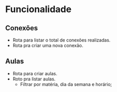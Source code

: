 # Funcionalidade

## Conexões

- Rota para listar o total de conexões realizadas.
- Rota pra criar uma nova conexão.

## Aulas

- Rota para criar aulas.
- Roto pra listar aulas.
  - Filtrar por matéria, dia da semana e horário;
